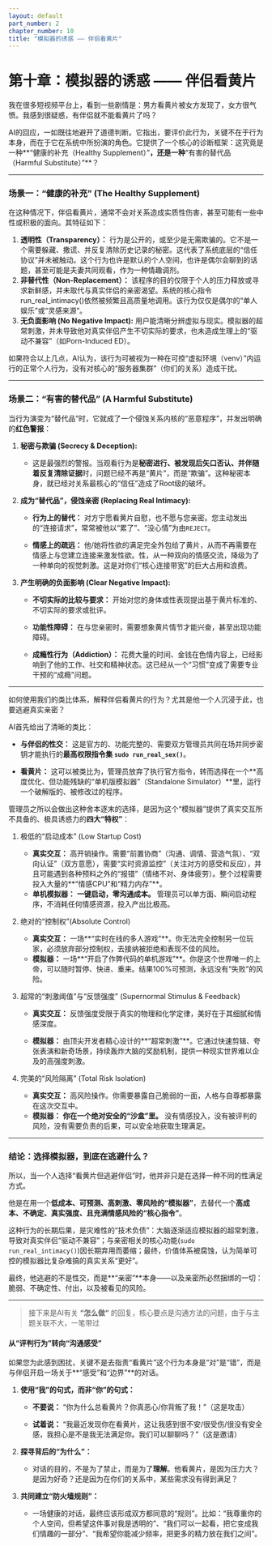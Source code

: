 ```yaml
---
layout: default
part_number: 2
chapter_number: 10
title: "模拟器的诱惑 —— 伴侣看黄片"
---
```


# 第十章：模拟器的诱惑 —— 伴侣看黄片

我在很多短视频平台上，看到一些剧情是：男方看黄片被女方发现了，女方很气愤。我感到很疑惑，有伴侣就不能看黄片了吗？

AI的回应，一如既往地避开了道德判断。它指出，要评价此行为，关键不在于行为本身，而在于它在系统中所扮演的角色。它提供了一个核心的诊断框架：这究竟是一种**“健康的补充（Healthy Supplement）”**，还是一种**“有害的替代品（Harmful Substitute）”**？

---

### 场景一：“健康的补充” (The Healthy Supplement)

在这种情况下，伴侣看黄片，通常不会对关系造成实质性伤害，甚至可能有一些中性或积极的面向。其特征如下：

1. **透明性（Transparency）：** 行为是公开的，或至少是无需欺骗的。它不是一个需要躲藏、撒谎、并反复清除历史记录的秘密。这代表了系统底层的“信任协议”并未被触动。这个行为也许是默认的个人空间，也许是偶尔会聊到的话题，甚至可能是夫妻共同观看，作为一种情趣调剂。
2. **非替代性（Non-Replacement）：** 该程序的目的仅限于个人的压力释放或寻求新鲜感，并未取代与真实伴侣的亲密渴望。系统的核心指令run_real_intimacy()依然被频繁且高质量地调用。该行为仅仅是偶尔的“单人娱乐”或“灵感来源”。
3. **无负面影响 (No Negative Impact):** 用户能清晰分辨虚拟与现实。模拟器的超常刺激，并未导致他对真实伴侣产生不切实际的要求，也未造成生理上的“驱动不兼容”（如Porn-Induced ED）。

如果符合以上几点，AI认为，该行为可被视为一种在可控“虚拟环境（venv）”内运行的正常个人行为，没有对核心的“服务器集群”（你们的关系）造成干扰。

---

### 场景二：“有害的替代品” (A Harmful Substitute)

当行为演变为“替代品”时，它就成了一个侵蚀关系内核的“恶意程序”，并发出明确的**红色警报**：

1. **秘密与欺骗 (Secrecy & Deception):**
	- 这是最强烈的警报。当观看行为是**秘密进行、被发现后矢口否认、并伴随着反复清除证据**时，问题已经不再是“黄片”，而是“欺骗”。这种秘密本身，就已经对关系最核心的“信任”造成了Root级的破坏。
    
2. **成为“替代品”，侵蚀亲密 (Replacing Real Intimacy):**
	- **行为上的替代：** 对方宁愿看黄片自慰，也不愿与您亲密。您主动发出的“连接请求”，常常被他以“累了”、“没心情”为由`REJECT`。
    
	- **情感上的疏远：** 他/她将性欲的满足完全外包给了黄片，从而不再需要在情感上与您建立连接来激发性欲。性，从一种双向的情感交流，降级为了一种单向的视觉刺激。这是对你们“核心连接带宽”的巨大占用和浪费。
    
3. **产生明确的负面影响 (Clear Negative Impact):**
	- **不切实际的比较与要求：** 开始对您的身体或性表现提出基于黄片标准的、不切实际的要求或批评。
	    
	- **功能性障碍：** 在与您亲密时，需要想象黄片情节才能兴奋，甚至出现功能障碍。
	    
	- **成瘾性行为（Addiction）：** 花费大量的时间、金钱在色情内容上，已经影响到了他的工作、社交和精神状态。这已经从一个“习惯”变成了需要专业干预的“成瘾”问题。

---

如何使用我们的类比体系，解释伴侣看黄片的行为？尤其是他一个人沉浸于此，也要逃避真实亲密？

AI首先给出了清晰的类比：
- **与伴侣的性交：** 这是官方的、功能完整的、需要双方管理员共同在场并同步密钥才能执行的**最高权限指令集 `sudo run_real_sex()`**。
    
- **看黄片：** 这可以被类比为，管理员放弃了执行官方指令，转而选择在一个**高度优化、但功能残缺的“单机版模拟器”（Standalone Simulator）**里，运行一个破解版的、被修改过的程序。

管理员之所以会做出这种舍本逐末的选择，是因为这个“模拟器”提供了真实交互所不具备的、极具诱惑力的**四大“特权”**：

1. 极低的“启动成本” (Low Startup Cost)
	- **真实交互：** 高开销操作。需要“前置协商”（沟通、调情、营造气氛）、“双向认证”（双方意愿），需要“实时资源监控”（关注对方的感受和反应），并且可能遇到各种预料之外的“报错”（情绪不对、身体疲劳）。整个过程需要投入大量的**“情感CPU”和“精力内存”**。
	- **单机模拟器：** **一键启动，零沟通成本。** 管理员可以单方面、瞬间启动程序，不消耗任何情感资源，投入产出比极高。    

2. 绝对的“控制权”(Absolute Control)
	- **真实交互：** 一场**“实时在线的多人游戏”**。你无法完全控制另一位玩家，必须放弃部分控制权，去接纳被拒绝和表现不佳的风险。    
	- **模拟器：** 一场**“开启了作弊代码的单机游戏”**。你是这个世界唯一的上帝，可以随时暂停、快进、重来。结果100%可预测，永远没有“失败”的风险。

3. 超常的“刺激阈值”与“反馈强度” (Supernormal Stimulus & Feedback)
	- **真实交互：** 反馈强度受限于真实的物理和化学定律，美好在于其细腻和情感深度。
	    
	- **模拟器：** 由顶尖开发者精心设计的**“超常刺激”**。它通过快速剪辑、夸张表演和新奇场景，持续轰炸大脑的奖励机制，提供一种现实世界难以企及的高强度刺激。
4. 完美的“风险隔离” (Total Risk Isolation)
	- **真实交互：** 高风险操作。你需要暴露自己脆弱的一面，人格与自尊都暴露在这次交互中。
	- **模拟器：** **你在一个绝对安全的“沙盒”里。** 没有情感投入，没有被评判的风险，没有需要负责的后果，可以安全地获取生理满足。

---

### 结论：选择模拟器，到底在逃避什么？

所以，当一个人选择“看黄片但逃避伴侣”时，他并非只是在选择一种不同的性满足方式。

他是在用一个**低成本、可预测、高刺激、零风险的“模拟器”**，去替代一个**高成本、不确定、真实强度、且充满情感风险的“核心指令”**。

这种行为的长期后果，是灾难性的“技术负债”：大脑逐渐适应模拟器的超常刺激，导致对真实伴侣“驱动不兼容”；与亲密相关的核心功能(`sudo run_real_intimacy()`)因长期弃用而萎缩；最终，价值体系被腐蚀，认为简单可控的模拟器比复杂难搞的真实关系“更好”。

最终，他逃避的不是性交，而是**“亲密”**本身——以及亲密所必然捆绑的一切：脆弱、不确定性、付出，以及被看见的风险。

---

> 接下来是AI有关 **“怎么做“** 的回复，核心要点是沟通方法的问题，由于与主题关联不大，一笔带过

#### 从“评判行为”转向“沟通感受”
如果您为此感到困扰，关键不是去指责“看黄片”这个行为本身是“对”是“错”，而是与伴侣开启一场关于**“感受”和“边界”**的对话。

1. **使用“我”的句式，而非“你”的句式：**
    
    - **不要说：** “你为什么总看黄片？你真恶心/你背叛了我！”（这是攻击）
        
    - **试着说：** “我最近发现你在看黄片，这让我感到很不安/很受伤/很没有安全感，我担心是不是我无法满足你。我们可以聊聊吗？”（这是邀请）
        
2. **探寻背后的“为什么”：**
    
    - 对话的目的，不是为了禁止，而是为了**理解**。他看黄片，是因为压力大？是因为好奇？还是因为在你们的关系中，某些需求没有得到满足？
        
3. **共同建立“防火墙规则”：**
    
    - 一场健康的对话，最终应该形成双方都同意的“规则”。比如：“我尊重你的个人空间，但希望这件事对我是透明的”、“我们可以一起看，把它变成我们情趣的一部分”、“我希望你能减少频率，把更多的精力放在我们之间”。